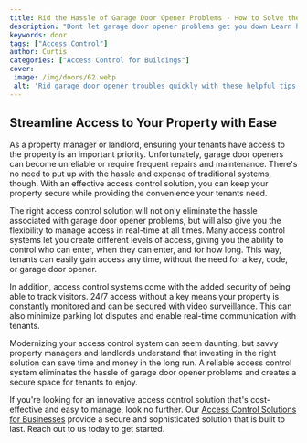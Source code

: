 ```yaml
---
title: Rid the Hassle of Garage Door Opener Problems - How to Solve them Quickly
description: "Dont let garage door opener problems get you down Learn how to solve them quickly and efficiently in this helpful blog post"
keywords: door
tags: ["Access Control"]
author: Curtis
categories: ["Access Control for Buildings"]
cover: 
 image: /img/doors/62.webp
 alt: 'Rid garage door opener troubles quickly with these helpful tips'
---
```

## Streamline Access to Your Property with Ease

As a property manager or landlord, ensuring your tenants have access to the property is an important priority. Unfortunately, garage door openers can become unreliable or require frequent repairs and maintenance. There's no need to put up with the hassle and expense of traditional systems, though. With an effective access control solution, you can keep your property secure while providing the convenience your tenants need. 

The right access control solution will not only eliminate the hassle associated with garage door opener problems, but will also give you the flexibility to manage access in real-time at all times. Many access control systems let you create different levels of access, giving you the ability to control who can enter, when they can enter, and for how long. This way, tenants can easily gain access any time, without the need for a key, code, or garage door opener. 

In addition, access control systems come with the added security of being able to track visitors. 24/7 access without a key means your property is constantly monitored and can be secured with video surveillance. This can also minimize parking lot disputes and enable real-time communication with tenants.

Modernizing your access control system can seem daunting, but savvy property managers and landlords understand that investing in the right solution can save time and money in the long run. A reliable access control system eliminates the hassle of garage door opener problems and creates a secure space for tenants to enjoy. 

If you're looking for an innovative access control solution that's cost-effective and easy to manage, look no further. Our [Access Control Solutions for Businesses](/access-control) provide a secure and sophisticated solution that is built to last. Reach out to us today to get started.

